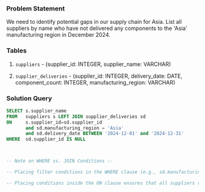 ### Problem Statement

We need to identify potential gaps in our supply chain for Asia. List all suppliers by name who have not delivered any components to the 'Asia' manufacturing region in December 2024.


### Tables

1. `suppliers` - (supplier_id: INTEGER, supplier_name: VARCHAR)

2. `supplier_deliveries` - (supplier_id: INTEGER, delivery_date: DATE, component_count: INTEGER, manufacturing_region: VARCHAR)


### Solution Query

```sql
SELECT s.supplier_name
FROM   suppliers s LEFT JOIN supplier_deliveries sd 
ON     s.supplier_id=sd.supplier_id
       and sd.manufacturing_region = 'Asia'
       and sd.delivery_date BETWEEN '2024-12-01' and '2024-12-31'
WHERE  sd.supplier_id IS NULL



-- Note on WHERE vs. JOIN Conditions :-

-- Placing filter conditions in the WHERE clause (e.g., sd.manufacturing_region = 'Asia') after a LEFT JOIN removes NULL values and effectively turns it into an INNER JOIN, excluding suppliers with no matching deliveries.

-- Placing conditions inside the ON clause ensures that all suppliers remain in the result, and we can then filter for those with NULL values in supplier_deliveries, correctly identifying suppliers who never delivered to Asia in December 2024.
```